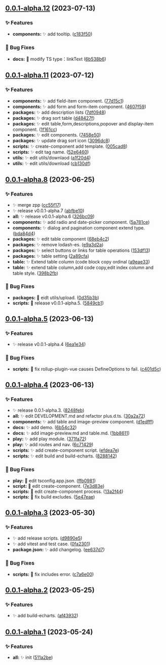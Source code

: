 ## [0.0.1-alpha.12](https://github.com/plus-pro-components/plus-pro-components/compare/v0.0.1-alpha.11...v0.0.1-alpha.12) (2023-07-13)


### ✨ Features

* **components:** :sparkles: add tooltip. ([c183f50](https://github.com/plus-pro-components/plus-pro-components/commit/c183f50))


### 🐛 Bug Fixes

* **docs:** :bug: modify TS type：linkText ([6b538b6](https://github.com/plus-pro-components/plus-pro-components/commit/6b538b6))



## [0.0.1-alpha.11](https://github.com/plus-pro-components/plus-pro-components/compare/0.0.1-alpha.10...v0.0.1-alpha.11) (2023-07-12)


### ✨ Features

* **components:** :sparkles: add field-item component. ([77d15c1](https://github.com/plus-pro-components/plus-pro-components/commit/77d15c1))
* **components:** :sparkles: add form and form-item component. ([4607f59](https://github.com/plus-pro-components/plus-pro-components/commit/4607f59))
* **packages:** :sparkles: add description lists ([7df0948](https://github.com/plus-pro-components/plus-pro-components/commit/7df0948))
* **packages:** :sparkles: drag sort table ([d48427f](https://github.com/plus-pro-components/plus-pro-components/commit/d48427f))
* **packages:** :sparkles: edit  table,form,descriptions,popover and display-item component. ([1f161cc](https://github.com/plus-pro-components/plus-pro-components/commit/1f161cc))
* **packages:** :sparkles: edit components. ([7458e50](https://github.com/plus-pro-components/plus-pro-components/commit/7458e50))
* **packages:** :sparkles: update drag sort icon ([3096dc8](https://github.com/plus-pro-components/plus-pro-components/commit/3096dc8))
* **scripts:** :sparkles: create-component add template. ([005cad8](https://github.com/plus-pro-components/plus-pro-components/commit/005cad8))
* **scripts:** :sparkles: edit tag name. ([52e6460](https://github.com/plus-pro-components/plus-pro-components/commit/52e6460))
* **utils:** :sparkles: edit utils/downlaod ([a1f20d4](https://github.com/plus-pro-components/plus-pro-components/commit/a1f20d4))
* **utils:** :sparkles: edit utils/download ([cb130df](https://github.com/plus-pro-components/plus-pro-components/commit/cb130df))



## [0.0.1-alpha.8](https://github.com/plus-pro-components/plus-pro-components/compare/0.0.1-alpha.7...0.0.1-alpha.8) (2023-06-25)


### ✨ Features

* :sparkles: merge zpp ([cc55f17](https://github.com/plus-pro-components/plus-pro-components/commit/cc55f17))
* :sparkles: release v0.0.1-alpha.7 ([abfbe10](https://github.com/plus-pro-components/plus-pro-components/commit/abfbe10))
* **all:** :sparkles: release v0.0.1-alpha.6 ([326bc09](https://github.com/plus-pro-components/plus-pro-components/commit/326bc09))
* **components:** :sparkles: add radio and date-picker component. ([5a781ce](https://github.com/plus-pro-components/plus-pro-components/commit/5a781ce))
* **components:** :sparkles: dialog and pagination component extend type. ([bda84d4](https://github.com/plus-pro-components/plus-pro-components/commit/bda84d4))
* **packages:** :sparkles: edit table component ([68eb4c2](https://github.com/plus-pro-components/plus-pro-components/commit/68eb4c2))
* **packages:** :sparkles: remove lodash-es. ([e9a3d2a](https://github.com/plus-pro-components/plus-pro-components/commit/e9a3d2a))
* **packages:** :sparkles: select buttons or links for table operations ([153df13](https://github.com/plus-pro-components/plus-pro-components/commit/153df13))
* **packages:** :sparkles: table setting ([2a89cfa](https://github.com/plus-pro-components/plus-pro-components/commit/2a89cfa))
* **table:** :sparkles: Extend table column (code block copy ordinal ([a9eae33](https://github.com/plus-pro-components/plus-pro-components/commit/a9eae33))
* **table:** :sparkles: extend table column,add code copy,edit index column and table style. ([398b2fb](https://github.com/plus-pro-components/plus-pro-components/commit/398b2fb))


### 🐛 Bug Fixes

* **packages:** :bug: eidt utils/upload. ([0d35b3b](https://github.com/plus-pro-components/plus-pro-components/commit/0d35b3b))
* **scripts:** :bug: release v0.0.1-alpha.5. ([5849cb1](https://github.com/plus-pro-components/plus-pro-components/commit/5849cb1))



## [0.0.1-alpha.5](https://github.com/plus-pro-components/plus-pro-components/compare/0.0.1-alpha.4...0.0.1-alpha.5) (2023-06-13)


### ✨ Features

* :sparkles: release v0.0.1-alpha.4 ([6ea1e34](https://github.com/plus-pro-components/plus-pro-components/commit/6ea1e34))


### 🐛 Bug Fixes

* **scripts:** :bug: fix rollup-plugin-vue causes DefineOptions to fail. ([c401d5c](https://github.com/plus-pro-components/plus-pro-components/commit/c401d5c))



## [0.0.1-alpha.4](https://github.com/plus-pro-components/plus-pro-components/compare/0.0.1-alpha.3...0.0.1-alpha.4) (2023-06-13)


### ✨ Features

* :sparkles: release 0.0.1-alpha.3. ([8248feb](https://github.com/plus-pro-components/plus-pro-components/commit/8248feb))
* **all:** :sparkles: edit DEVELOPMENT.md and refactor plus.d.ts. ([30a2a72](https://github.com/plus-pro-components/plus-pro-components/commit/30a2a72))
* **components:** :sparkles: add table and image-preview component. ([d1edfff](https://github.com/plus-pro-components/plus-pro-components/commit/d1edfff))
* **docs:** :sparkles: add demo. ([6b54c32](https://github.com/plus-pro-components/plus-pro-components/commit/6b54c32))
* **docs:** :sparkles: add image-preview.md and table.md. ([1bb8611](https://github.com/plus-pro-components/plus-pro-components/commit/1bb8611))
* **play:** :sparkles: add play module. ([371fa72](https://github.com/plus-pro-components/plus-pro-components/commit/371fa72))
* **play:** :sparkles: add routes and nav. ([6c71429](https://github.com/plus-pro-components/plus-pro-components/commit/6c71429))
* **scripts:** :sparkles: add create-component script. ([efdea7e](https://github.com/plus-pro-components/plus-pro-components/commit/efdea7e))
* **scripts:** :sparkles: edit build and build-echarts. ([8288142](https://github.com/plus-pro-components/plus-pro-components/commit/8288142))


### 🐛 Bug Fixes

* **play:** :bug: edit tsconfig.app.json. ([ffb0981](https://github.com/plus-pro-components/plus-pro-components/commit/ffb0981))
* **script:** :bug: edit create-component. ([7e3d83e](https://github.com/plus-pro-components/plus-pro-components/commit/7e3d83e))
* **scripts:** :bug: edit create-component process. ([13a2f44](https://github.com/plus-pro-components/plus-pro-components/commit/13a2f44))
* **scripts:** :bug: fix build excludes. ([5e47eae](https://github.com/plus-pro-components/plus-pro-components/commit/5e47eae))



## [0.0.1-alpha.3](https://github.com/plus-pro-components/plus-pro-components/compare/0.0.1-alpha.2...0.0.1-alpha.3) (2023-05-30)


### ✨ Features

* :sparkles: add release scripts. ([d9890e5](https://github.com/plus-pro-components/plus-pro-components/commit/d9890e5))
* :sparkles: add vitest and test case. ([0fa2301](https://github.com/plus-pro-components/plus-pro-components/commit/0fa2301))
* **package.json:** :sparkles: add changelog. ([ee637d7](https://github.com/plus-pro-components/plus-pro-components/commit/ee637d7))


### 🐛 Bug Fixes

* **scripts:** :bug: fix includes error. ([c7a6e00](https://github.com/plus-pro-components/plus-pro-components/commit/c7a6e00))



## [0.0.1-alpha.2](https://github.com/plus-pro-components/plus-pro-components/compare/0.0.1-alpha.1...0.0.1-alpha.2) (2023-05-25)


### ✨ Features

* :sparkles: add build-echarts. ([af43932](https://github.com/plus-pro-components/plus-pro-components/commit/af43932))



## [0.0.1-alpha.1](https://github.com/plus-pro-components/plus-pro-components/compare/511a2be...0.0.1-alpha.1) (2023-05-24)


### ✨ Features

* **all:** :sparkles: init ([511a2be](https://github.com/plus-pro-components/plus-pro-components/commit/511a2be))



